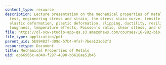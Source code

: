 ```yaml
---
content_type: resource
description: Lecture presentation on the mechanical properties of metals, the tensile
  test, engineering stress and strain, the stress stain curve, tensile properties,
  elastic deformation, plastic deformation, slipping, ductility, resilience, fracture
  toughness, temperature effects, Poisson's ratio, shear sttess, and strain hardening.
file: https://ol-ocw-studio-app-qa.s3.amazonaws.com/courses/16-982-bio-inspired-structures-spring-2009/eb66965ca040f2974898b6618ae51b45_MIT16_982s09_lec03.pdf
file_type: application/pdf
parent_uid: 5b89482f-d09d-57b4-4fa7-7bea121c62f2
resourcetype: Document
title: Mechanical Properties of Metals
uid: eb66965c-a040-f297-4898-b6618ae51b45
---
```

